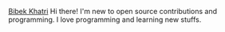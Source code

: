 [Bibek Khatri](https://github.com/bibekme)
Hi there! I'm new to open source contributions and programming. I love programming and learning new stuffs.


